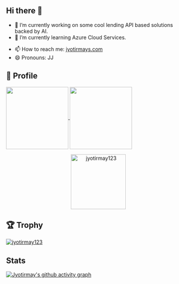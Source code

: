 ## Hi there 👋

- 🔭 I’m currently working on some cool lending API based solutions backed by AI.
- 🌱 I’m currently learning Azure Cloud Services.
<!-- - 👯 I’m looking to collaborate on ... -->
<!-- - 🤔 I’m looking for help with  -->
<!-- - 💬 Ask me about ... -->
- 📫 How to reach me: [jyotirmays.com](https://www.jyotirmays.com)
- 😄 Pronouns: JJ
<!-- - ⚡ Fun fact: No fun -->

## 🧔 Profile

<a href="https://github.com/anuraghazra/github-readme-stats">
  <img align="center" src="https://github-readme-stats.vercel.app/api?username=jyotirmay123&count_private=true&show_icons=true&card_width=280" height="170px"/>
</a>
<a href="https://github.com/anuraghazra/github-readme-stats">
  <img align="center" src="https://github-readme-stats.vercel.app/api/top-langs/?username=jyotirmay123&langs_count=12&count_private=true&layout=compact&hide=jupyter%20notebook&line_height=27" height="170px"/>
</a>
<p align="center">
  <img align="center" height="150em" src="https://github-readme-streak-stats.herokuapp.com/?user=jyotirmay123&count_private=true" alt="jyotirmay123" />
</p>

## :trophy: Trophy

<p align="left"> <a href="https://github.com/ryo-ma/github-profile-trophy"><img src="https://github-profile-trophy.vercel.app/?username=jyotirmay123" alt="jyotirmay123" /></a> </p>

## Stats
[![Jyotirmay's github activity graph](https://activity-graph.herokuapp.com/graph?username=jyotirmay123&count_private=true&theme=dark)](https://github.com/jyotirmay123/github-readme-activity-graph)

